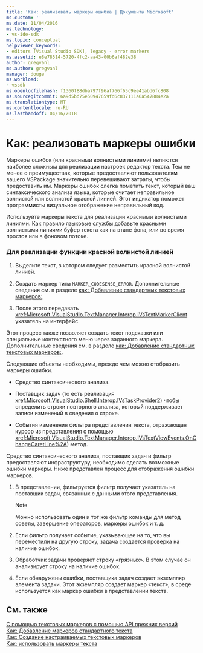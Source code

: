 ```yaml
---
title: 'Как: реализовать маркеры ошибка | Документы Microsoft'
ms.custom: ''
ms.date: 11/04/2016
ms.technology:
- vs-ide-sdk
ms.topic: conceptual
helpviewer_keywords:
- editors [Visual Studio SDK], legacy - error markers
ms.assetid: e8e78514-5720-4fc2-aa43-00b6af482e38
author: gregvanl
ms.author: gregvanl
manager: douge
ms.workload:
- vssdk
ms.openlocfilehash: f1360f88dba797f96af766f65c9ee41abd6fc808
ms.sourcegitcommit: 6a9d5bd75e50947659fd6c837111a6a547884e2a
ms.translationtype: MT
ms.contentlocale: ru-RU
ms.lasthandoff: 04/16/2018
---
```

# <a name="how-to-implement-error-markers"></a>Как: реализовать маркеры ошибки
Маркеры ошибок (или красными волнистыми линиями) являются наиболее сложным для реализации настроек редактор текста. Тем не менее о преимуществах, которые предоставляют пользователям вашего VSPackage значительно перевешивают затраты, чтобы предоставить им. Маркеры ошибок слегка пометить текст, который ваш синтаксического анализа языка, которые считает неправильное волнистой или волнистой красной линией. Этот индикатор поможет программисты визуальное отображение неправильный код.  
  
 Используйте маркеры текста для реализации красными волнистыми линиями. Как правило языковые службы добавьте красными волнистыми линиями буфер текста как на этапе фона, или во время простоя или в фоновом потоке.  
  
### <a name="to-implement-the-red-wavy-underline-feature"></a>Для реализации функции красной волнистой линией  
  
1.  Выделите текст, в котором следует разместить красной волнистой линией.  
  
2.  Создать маркер типа `MARKER_CODESENSE_ERROR`. Дополнительные сведения см. в разделе [как: Добавление стандартных текстовых маркеров:](../extensibility/how-to-add-standard-text-markers.md).  
  
3.  После этого передавать <xref:Microsoft.VisualStudio.TextManager.Interop.IVsTextMarkerClient> указатель на интерфейс.  
  
 Этот процесс также позволяет создать текст подсказки или специальные контекстного меню через заданного маркера. Дополнительные сведения см. в разделе [как: Добавление стандартных текстовых маркеров:](../extensibility/how-to-add-standard-text-markers.md).  
  
 Следующие объекты необходимы, прежде чем можно отобразить маркеры ошибки.  
  
-   Средство синтаксического анализа.  
  
-   Поставщик задач (то есть реализация <xref:Microsoft.VisualStudio.Shell.Interop.IVsTaskProvider2>) чтобы определить строки повторного анализа, который поддерживает записи изменений в сведения о строке.  
  
-   События изменения фильтра представления текста, отражающая курсор из представления с помощью <xref:Microsoft.VisualStudio.TextManager.Interop.IVsTextViewEvents.OnChangeCaretLine%2A>) метод.  
  
 Средство синтаксического анализа, поставщик задач и фильтр предоставляют инфраструктуру, необходимо сделать возможные ошибки маркеры. Ниже представлен процесс для отображения ошибки маркеров.  
  
1.  В представлении, фильтруется фильтр получает указатель на поставщик задач, связанных с данными этого представления.  
  
    > [!NOTE]
    >  Можно использовать один и тот же фильтр команды для метод советы, завершение операторов, маркеры ошибок и т. д.  
  
2.  Если фильтр получает событие, указывающее на то, что вы переместили на другую строку, задача создается проверка на наличие ошибок.  
  
3.  Обработчик задачи проверяет строку «грязных». В этом случае он анализирует строку на наличие ошибок.  
  
4.  Если обнаружены ошибки, поставщика задач создает экземпляр элемента задачи. Этот экземпляр создает маркер «текст», в среде используется как маркер ошибки в представлении текста.  
  
## <a name="see-also"></a>См. также  
 [С помощью текстовых маркеров с помощью API прежних версий](../extensibility/using-text-markers-with-the-legacy-api.md)   
 [Как: Добавление маркеров стандартного текста](../extensibility/how-to-add-standard-text-markers.md)   
 [Как: Создание настраиваемых текстовых маркеров](../extensibility/how-to-create-custom-text-markers.md)   
 [Как: использовать маркеры текста](../extensibility/how-to-use-text-markers.md)